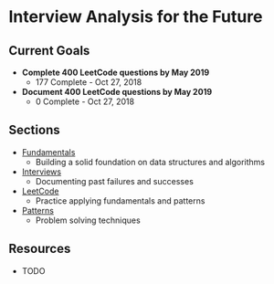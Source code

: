 # Interview Analysis for the Future

## Current Goals
* **Complete 400 LeetCode questions by May 2019**
  * 177 Complete - Oct 27, 2018
* **Document 400 LeetCode questions by May 2019**
  * 0 Complete - Oct 27, 2018

## Sections
* [Fundamentals](https://github.com/joshvocal/Interview-Analysis/tree/master/src/Fundamentals)
  * Building a solid foundation on data structures and algorithms
* [Interviews](https://github.com/joshvocal/Interview-Analysis/tree/master/src/Interviews)
  * Documenting past failures and successes
* [LeetCode](https://github.com/joshvocal/Interview-Analysis/tree/master/src/LeetCode)
  * Practice applying fundamentals and patterns
* [Patterns](https://github.com/joshvocal/Interview-Analysis/tree/master/src/Patterns)
  * Problem solving techniques

## Resources
* TODO
